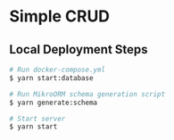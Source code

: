 # Simple CRUD

## Local Deployment Steps

```bash
# Run docker-compose.yml
$ yarn start:database

# Run MikroORM schema generation script
$ yarn generate:schema

# Start server
$ yarn start
```